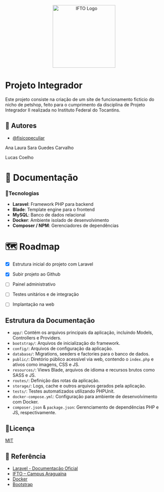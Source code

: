 <p align="center">
  <img src="https://upload.wikimedia.org/wikipedia/commons/thumb/c/ce/IFTO_-_Marca_2015.svg/512px-IFTO_-_Marca_2015.svg.png" alt="IFTO Logo" width="200"/>
</p>


# Projeto Integrador


Este projeto consiste na criação de um site de funcionamento ficticio do nicho de petshop, feito para o cumprimento da disciplina de Projeto Integrador II realizada no Instituto Federal do Tocantins.
## 🤠 Autores

- [@fisicopeculiar](https://github.com/fisicopeculiar)

Ana Laura Sara Guedes Carvalho

Lucas Coelho
# 📖 Documentação

### 🚀Tecnologias

- **Laravel**: Framework PHP para backend
- **Blade**: Template engine para o frontend
- **MySQL**: Banco de dados relacional
- **Docker**: Ambiente isolado de desenvolvimento
- **Composer / NPM**: Gerenciadores de dependências

# 🗺️ Roadmap

- [x] Estrutura inicial do projeto com Laravel
- [x] Subir projeto ao Github
- [ ] Painel administrativo
- [ ] Testes unitários e de integração
- [ ] Implantação na web


## Estrutura da Documentação

- `app/`: Contém os arquivos principais da aplicação, incluindo Models, Controllers e Providers.
- `bootstrap/`: Arquivos de inicialização do framework.
- `config/`: Arquivos de configuração da aplicação.
- `database/`: Migrations, seeders e factories para o banco de dados.
- `public/`: Diretório público acessível via web, contendo o `index.php` e ativos como imagens, CSS e JS.
- `resources/`: Views Blade, arquivos de idioma e recursos brutos como SASS e JS.
- `routes/`: Definição das rotas da aplicação.
- `storage/`: Logs, cache e outros arquivos gerados pela aplicação.
- `tests/`: Testes automatizados utilizando PHPUnit.
- `docker-compose.yml`: Configuração para ambiente de desenvolvimento com Docker.
- `composer.json` & `package.json`: Gerenciamento de dependências PHP e JS, respectivamente.


## 📄Licença

[MIT](https://choosealicense.com/licenses/mit/)


##  🔗 Referência 
- [Laravel - Documentação Oficial](https://laravel.com/docs)
- [IFTO – Campus Araguaína](https://ifto.edu.br/araguaina)
- [Docker](https://docs.docker.com/)
- [Bootstrap](https://getbootstrap.com/)
